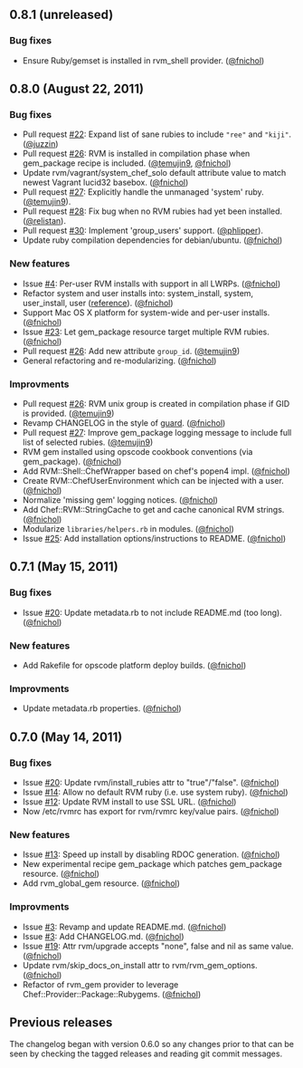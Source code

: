 ## 0.8.1 (unreleased)

### Bug fixes

* Ensure Ruby/gemset is installed in rvm_shell provider. ([@fnichol][])


## 0.8.0 (August 22, 2011)

### Bug fixes

* Pull request [#22](https://github.com/fnichol/chef-rvm/pull/22): Expand list of sane rubies to include `"ree"` and `"kiji"`. ([@juzzin][])
* Pull request [#26](https://github.com/fnichol/chef-rvm/pull/26): RVM is installed in compilation phase when gem_package recipe is included. ([@temujin9][], [@fnichol][])
* Update rvm/vagrant/system_chef_solo default attribute value to match newest Vagrant lucid32 basebox. ([@fnichol][])
* Pull request [#27](https://github.com/fnichol/chef-rvm/pull/27): Explicitly handle the unmanaged 'system' ruby. ([@temujin9][]).
* Pull request [#28](https://github.com/fnichol/chef-rvm/pull/28): Fix bug when no RVM rubies had yet been installed. ([@relistan][]).
* Pull request [#30](https://github.com/fnichol/chef-rvm/pull/30): Implement 'group_users' support. ([@phlipper][]).
* Update ruby compilation dependencies for debian/ubuntu. ([@fnichol][])

### New features

* Issue [#4](https://github.com/fnichol/chef-rvm/issues/4): Per-user RVM installs with support in all LWRPs. ([@fnichol][])
* Refactor system and user installs into: system_install, system, user_install, user ([reference](https://github.com/fnichol/chef-rvm/commit/69027cafbe8e25251a797f1dcf11e5bc4c96275b)). ([@fnichol][])
* Support Mac OS X platform for system-wide and per-user installs. ([@fnichol][])
* Issue [#23](https://github.com/fnichol/chef-rvm/issues/24): Let gem_package resource target multiple RVM rubies. ([@fnichol][])
* Pull request [#26](https://github.com/fnichol/chef-rvm/pull/26): Add new attribute `group_id`. ([@temujin9][])
* General refactoring and re-modularizing. ([@fnichol][])

### Improvments

* Pull request [#26](https://github.com/fnichol/chef-rvm/pull/26): RVM unix group is created in compilation phase if GID is provided. ([@temujin9][])
* Revamp CHANGELOG in the style of [guard](https://github.com/guard/guard). ([@fnichol][])
* Pull request [#27](https://github.com/fnichol/chef-rvm/pull/27): Improve gem_package logging message to include full list of selected rubies. ([@temujin9][])
* RVM gem installed using opscode cookbook conventions (via gem_package). ([@fnichol][])
* Add RVM::Shell::ChefWrapper based on chef's popen4 impl. ([@fnichol][])
* Create RVM::ChefUserEnvironment which can be injected with a user. ([@fnichol][])
* Normalize 'missing gem' logging notices. ([@fnichol][])
* Add Chef::RVM::StringCache to get and cache canonical RVM strings. ([@fnichol][])
* Modularize `libraries/helpers.rb` in modules. ([@fnichol][])
* Issue [#25](https://github.com/fnichol/chef-rvm/issues/25): Add installation options/instructions to README. ([@fnichol][])


## 0.7.1 (May 15, 2011)

### Bug fixes

* Issue [#20](https://github.com/fnichol/chef-rvm/issues/20): Update metadata.rb to not include README.md (too long). ([@fnichol][])

### New features

* Add Rakefile for opscode platform deploy builds. ([@fnichol][])

### Improvments

* Update metadata.rb properties. ([@fnichol][])


## 0.7.0 (May 14, 2011)

### Bug fixes

* Issue [#20](https://github.com/fnichol/chef-rvm/issues/20): Update rvm/install_rubies attr to "true"/"false". ([@fnichol][])
* Issue [#14](https://github.com/fnichol/chef-rvm/issues/14): Allow no default RVM ruby (i.e. use system ruby). ([@fnichol][])
* Issue [#12](https://github.com/fnichol/chef-rvm/issues/12): Update RVM install to use SSL URL. ([@fnichol][])
* Now /etc/rvmrc has export for rvm/rvmrc key/value pairs. ([@fnichol][])

### New features

* Issue [#13](https://github.com/fnichol/chef-rvm/issues/13): Speed up install by disabling RDOC generation. ([@fnichol][])
* New experimental recipe gem_package which patches gem_package resource. ([@fnichol][])
* Add rvm_global_gem resource. ([@fnichol][])

### Improvments

* Issue [#3](https://github.com/fnichol/chef-rvm/issues/3): Revamp and update README.md. ([@fnichol][])
* Issue [#3](https://github.com/fnichol/chef-rvm/issues/5): Add CHANGELOG.md. ([@fnichol][])
* Issue [#19](https://github.com/fnichol/chef-rvm/issues/19): Attr rvm/upgrade accepts "none", false and nil as same value. ([@fnichol][])
* Update rvm/skip_docs_on_install attr to rvm/rvm_gem_options. ([@fnichol][])
* Refactor of rvm_gem provider to leverage Chef::Provider::Package::Rubygems. ([@fnichol][])


## Previous releases

The changelog began with version 0.6.0 so any changes prior to that can be
seen by checking the tagged releases and reading git commit messages.

[@fnichol]: https://github.com/fnichol
[@juzzin]: https://github.com/juzzin
[@phlipper]: https://github.com/phlipper
[@relistan]: https://github.com/relistan
[@temujin9]: https://github.com/temujin9
